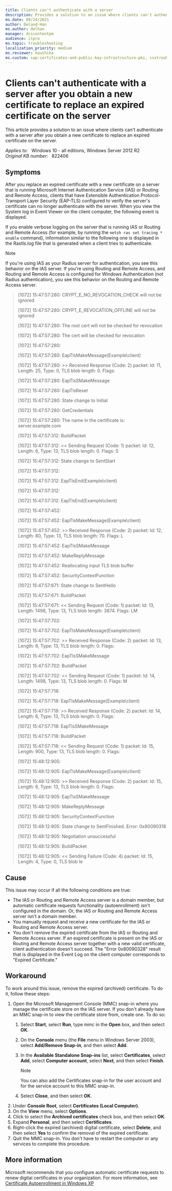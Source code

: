 ```yaml
---
title: Clients can't authenticate with a server
description: Provides a solution to an issue where clients can't authenticate with a server after you obtain a new certificate to replace an expired certificate on the server.
ms.date: 09/24/2021
author: Deland-Han
ms.author: delhan
manager: dcscontentpm
audience: itpro
ms.topic: troubleshooting
localization_priority: medium
ms.reviewer: kaushika
ms.custom: sap:certificates-and-public-key-infrastructure-pki, csstroubleshoot
---
```

# Clients can't authenticate with a server after you obtain a new certificate to replace an expired certificate on the server

This article provides a solution to an issue where clients can't authenticate with a server after you obtain a new certificate to replace an expired certificate on the server.

_Applies to:_ &nbsp; Windows 10 - all editions, Windows Server 2012 R2  
_Original KB number:_ &nbsp; 822406

## Symptoms

After you replace an expired certificate with a new certificate on a server that is running Microsoft Internet Authentication Service (IAS) or Routing and Remote Access, clients that have Extensible Authentication Protocol-Transport Layer Security (EAP-TLS) configured to verify the server's certificate can no longer authenticate with the server. When you view the System log in Event Viewer on the client computer, the following event is displayed.

If you enable verbose logging on the server that is running IAS or Routing and Remote Access (for example, by running the `netsh ras set tracing * enable` command), information similar to the following one is displayed in the Rastls.log file that is generated when a client tries to authenticate.

> [!NOTE]
> If you're using IAS as your Radius server for authentication, you see this behavior on the IAS server. If you're using Routing and Remote Access, and Routing and Remote Access is configured for Windows Authentication (not Radius authentication), you see this behavior on the Routing and Remote Access server.

> [1072] 15:47:57:280: CRYPT_E_NO_REVOCATION_CHECK will not be ignored
>
> [1072] 15:47:57:280: CRYPT_E_REVOCATION_OFFLINE will not be ignored
>
> [1072] 15:47:57:280: The root cert will not be checked for revocation
>
> [1072] 15:47:57:280: The cert will be checked for revocation
>
> [1072] 15:47:57:280:
>
> [1072] 15:47:57:280: EapTlsMakeMessage(Example\client)
>
> [1072] 15:47:57:280: >> Received Response (Code: 2) packet: Id: 11, Length: 25, Type: 0, TLS blob length: 0. Flags:
>
> [1072] 15:47:57:280: EapTlsSMakeMessage
>
> [1072] 15:47:57:280: EapTlsReset
>
> [1072] 15:47:57:280: State change to Initial
>
> [1072] 15:47:57:280: GetCredentials
>
> [1072] 15:47:57:280: The name in the certificate is: server.example.com
>
> [1072] 15:47:57:312: BuildPacket
>
> [1072] 15:47:57:312: << Sending Request (Code: 1) packet: Id: 12, Length: 6, Type: 13, TLS blob length: 0. Flags: S
>
> [1072] 15:47:57:312: State change to SentStart
>
> [1072] 15:47:57:312:
>
> [1072] 15:47:57:312: EapTlsEnd(Example\client)
>
> [1072] 15:47:57:312:
>
> [1072] 15:47:57:312: EapTlsEnd(Example\client)
>
> [1072] 15:47:57:452:
>
> [1072] 15:47:57:452: EapTlsMakeMessage(Example\client)
>
> [1072] 15:47:57:452: >> Received Response (Code: 2) packet: Id: 12, Length: 80, Type: 13, TLS blob length: 70. Flags: L
>
> [1072] 15:47:57:452: EapTlsSMakeMessage
>
> [1072] 15:47:57:452: MakeReplyMessage
>
> [1072] 15:47:57:452: Reallocating input TLS blob buffer
>
> [1072] 15:47:57:452: SecurityContextFunction
>
> [1072] 15:47:57:671: State change to SentHello
>
> [1072] 15:47:57:671: BuildPacket
>
> [1072] 15:47:57:671: << Sending Request (Code: 1) packet: Id: 13, Length: 1498, Type: 13, TLS blob length: 3874. Flags: LM
>
> [1072] 15:47:57:702:
>
> [1072] 15:47:57:702: EapTlsMakeMessage(Example\client)
>
> [1072] 15:47:57:702: >> Received Response (Code: 2) packet: Id: 13, Length: 6, Type: 13, TLS blob length: 0. Flags:
>
> [1072] 15:47:57:702: EapTlsSMakeMessage
>
> [1072] 15:47:57:702: BuildPacket
>
> [1072] 15:47:57:702: << Sending Request (Code: 1) packet: Id: 14, Length: 1498, Type: 13, TLS blob length: 0. Flags: M
>
> [1072] 15:47:57:718:
>
> [1072] 15:47:57:718: EapTlsMakeMessage(Example\client)
>
> [1072] 15:47:57:718: >> Received Response (Code: 2) packet: Id: 14, Length: 6, Type: 13, TLS blob length: 0. Flags:
>
> [1072] 15:47:57:718: EapTlsSMakeMessage
>
> [1072] 15:47:57:718: BuildPacket
>
> [1072] 15:47:57:718: << Sending Request (Code: 1) packet: Id: 15, Length: 900, Type: 13, TLS blob length: 0. Flags:
>
> [1072] 15:48:12:905:
>
> [1072] 15:48:12:905: EapTlsMakeMessage(Example\client)
>
> [1072] 15:48:12:905: >> Received Response (Code: 2) packet: Id: 15, Length: 6, Type: 13, TLS blob length: 0. Flags:
>
> [1072] 15:48:12:905: EapTlsSMakeMessage
>
> [1072] 15:48:12:905: MakeReplyMessage
>
> [1072] 15:48:12:905: SecurityContextFunction
>
> [1072] 15:48:12:905: State change to SentFinished. Error: 0x80090318
>
> [1072] 15:48:12:905: Negotiation unsuccessful
>
> [1072] 15:48:12:905: BuildPacket
>
> [1072] 15:48:12:905: << Sending Failure (Code: 4) packet: Id: 15, Length: 4, Type: 0, TLS blob le

## Cause

This issue may occur if all the following conditions are true:

- The IAS or Routing and Remote Access server is a domain member, but automatic certificate requests functionality (autoenrollment) isn't configured in the domain. Or, the IAS or Routing and Remote Access server isn't a domain member.
- You manually request and receive a new certificate for the IAS or Routing and Remote Access server.
- You don't remove the expired certificate from the IAS or Routing and Remote Access server. If an expired certificate is present on the IAS or Routing and Remote Access server together with a new valid certificate, client authentication doesn't succeed. The "Error 0x80090328" result that is displayed in the Event Log on the client computer corresponds to "Expired Certificate."

## Workaround

To work around this issue, remove the expired (archived) certificate. To do it, follow these steps:

1. Open the Microsoft Management Console (MMC) snap-in where you manage the certificate store on the IAS server. If you don't already have an MMC snap-in to view the certificate store from, create one. To do so:
    1. Select **Start**, select **Run**, type mmc in the **Open** box, and then select **OK**.
    2. On the **Console** menu (the **File** menu in Windows Server 2003), select **Add/Remove Snap-in**, and then select **Add**.
    3. In the **Available Standalone Snap-ins** list, select **Certificates**, select **Add**, select **Computer account**, select **Next**, and then select **Finish**.

        > [!NOTE]
        > You can also add the Certificates snap-in for the user account and for the service account to this MMC snap-in.
    4. Select **Close**, and then select **OK**.
2. Under **Console Root**, select **Certificates (Local Computer)**.
3. On the **View** menu, select **Options**.
4. Click to select the **Archived certificates** check box, and then select **OK**.
5. Expand **Personal**, and then select **Certificates**.
6. Right-click the expired (archived) digital certificate, select **Delete**, and then select **Yes** to confirm the removal of the expired certificate.
7. Quit the MMC snap-in. You don't have to restart the computer or any services to complete this procedure.

## More information

Microsoft recommends that you configure automatic certificate requests to renew digital certificates in your organization. For more information, see [Certificate Autoenrollment in Windows XP](/previous-versions/windows/it-pro/windows-xp/bb456981(v=technet.10))
